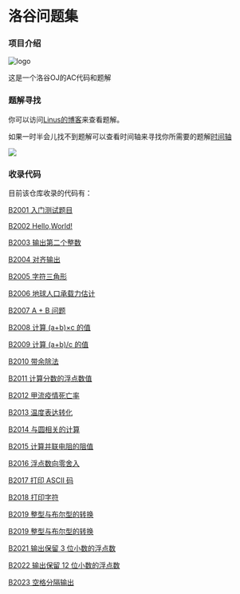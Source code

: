 # 洛谷问题集

### 项目介绍

![logo](https://user-images.githubusercontent.com/83543818/191896429-ffe368b8-924f-43f8-bc6d-e3da29681853.png)

这是一个洛谷OJ的AC代码和题解
### 题解寻找

你可以访问[Linus的博客](https://linus-shyu.github.io/)来查看题解。

如果一时半会儿找不到题解可以查看时间轴来寻找你所需要的题解[时间轴](https://linus-shyu.github.io/archives/)

[![](https://img.shields.io/badge/-C++-269539?style=flat-square&logo=c%2B%2B&logoColor=ffffff)](https://www.cplusplus.com/)

### 收录代码

目前该仓库收录的代码有：

[B2001 入门测试题目](https://www.luogu.com.cn/problem/B2001)

[B2002 Hello,World!](https://www.luogu.com.cn/problem/B2002)

[B2003 输出第二个整数](https://www.luogu.com.cn/problem/B2003)

[B2004 对齐输出](https://www.luogu.com.cn/problem/B2004)

[B2005 字符三角形](https://www.luogu.com.cn/problem/B2005)

[B2006 地球人口承载力估计](https://www.luogu.com.cn/problem/B2006)

[B2007 A + B 问题](https://www.luogu.com.cn/problem/B2007)

[B2008 计算 (a+b)×c 的值](https://www.luogu.com.cn/problem/B2008)

[B2009 计算 (a+b)/c 的值](https://www.luogu.com.cn/problem/B2009)

[B2010 带余除法](https://www.luogu.com.cn/problem/B2010)

[B2011 计算分数的浮点数值](https://www.luogu.com.cn/problem/B2011)

[B2012 甲流疫情死亡率](https://www.luogu.com.cn/problem/B2012)

[B2013 温度表达转化](https://www.luogu.com.cn/problem/B2013)

[B2014 与圆相关的计算](https://www.luogu.com.cn/problem/B2014)

[B2015 计算并联电阻的阻值](https://www.luogu.com.cn/problem/B2015)

[B2016 浮点数向零舍入](https://www.luogu.com.cn/problem/B2016)

[B2017 打印 ASCII 码](https://www.luogu.com.cn/problem/B2017)

[B2018 打印字符](https://www.luogu.com.cn/problem/B2018)

[B2019 整型与布尔型的转换](https://www.luogu.com.cn/problem/B2019)

[B2019 整型与布尔型的转换](https://www.luogu.com.cn/problem/B2019)

[B2021 输出保留 3 位小数的浮点数](https://www.luogu.com.cn/problem/B2021)

[B2022 输出保留 12 位小数的浮点数](https://www.luogu.com.cn/problem/B2022)

[B2023 空格分隔输出](https://www.luogu.com.cn/problem/B2023)
